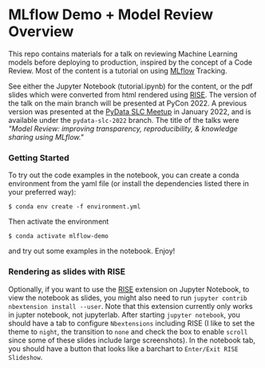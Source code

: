 # MLflow Demo + Model Review Overview

This repo contains materials for a talk on reviewing Machine Learning models before deploying to production, inspired by the concept of a Code Review. Most of the content is a tutorial on using [MLflow](https://www.mlflow.org/docs/latest/index.html) Tracking.

See either the Jupyter Notebook (tutorial.ipynb) for the content, or the pdf slides which were converted from html rendered using [RISE](https://github.com/damianavila/RISE). The version of the talk on the main branch will be presented at PyCon 2022. A previous version was presented at the [PyData SLC Meetup](https://www.meetup.com/PyData-SLC/events/283185065/) in January 2022, and is available under the `pydata-slc-2022` branch. The title of the talks were _"Model Review: improving transparency, reproducibility, & knowledge sharing using MLflow."_

### Getting Started

To try out the code examples in the notebook, you can create a conda environment from the yaml file (or install the dependencies listed there in your preferred way):

```
$ conda env create -f environment.yml
```
 
 Then activate the environment
 
 ```
 $ conda activate mlflow-demo
 ```
 
and try out some examples in the notebook. Enjoy!

### Rendering as slides with RISE

Optionally, if you want to use the [RISE](https://rise.readthedocs.io/en/stable/) extension on Jupyter Notebook, to view the notebook as slides, you might also need to run `jupyter contrib nbextension install --user`. Note that this extension
currently only works in jupter notebook, not jupyterlab. After starting
`jupyter notebook`, you should have a tab to configure `Nbextensions` including
RISE (I like to set the theme to `night`, the transition to `none` and check the box to enable `scroll` since some of these slides include large screenshots). In the notebook tab, you should have a button that looks like a barchart to `Enter/Exit RISE Slideshow`.
